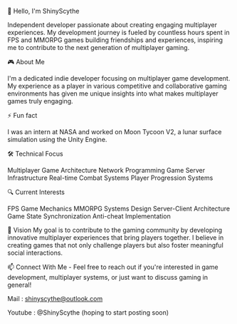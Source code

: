 👋 Hello, I'm ShinyScythe

Independent developer passionate about creating engaging multiplayer experiences. My development journey is fueled by countless hours spent in FPS and MMORPG games building friendships and experiences, inspiring me to contribute to the next generation of multiplayer gaming.

🎮 About Me

I'm a dedicated indie developer focusing on multiplayer game development. My experience as a player in various competitive and collaborative gaming environments has given me unique insights into what makes multiplayer games truly engaging.

⚡ Fun fact 

I was an intern at NASA and worked on Moon Tycoon V2, a lunar surface simulation using the Unity Engine.

🛠️ Technical Focus

Multiplayer Game Architecture
Network Programming
Game Server Infrastructure
Real-time Combat Systems
Player Progression Systems

🔍 Current Interests

FPS Game Mechanics
MMORPG Systems Design
Server-Client Architecture
Game State Synchronization
Anti-cheat Implementation

🌟 Vision
My goal is to contribute to the gaming community by developing innovative multiplayer experiences that bring players together. I believe in creating games that not only challenge players but also foster meaningful social interactions.

📫 Connect With Me - 
Feel free to reach out if you're interested in game development, multiplayer systems, or just want to discuss gaming in general!

Mail : shinyscythe@outlook.com

Youtube : @ShinyScythe (hoping to start posting soon)

<!---
ShinyScythe/ShinyScythe is a ✨ special ✨ repository because its `README.md` (this file) appears on your GitHub profile.
You can click the Preview link to take a look at your changes.
--->
